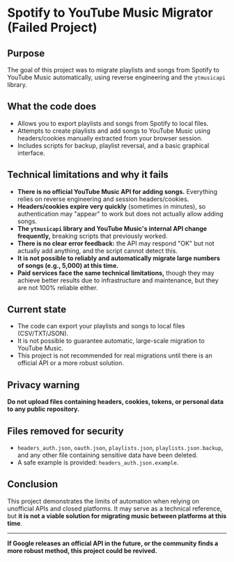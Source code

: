 # Spotify to YouTube Music Migrator (Failed Project)

## Purpose

The goal of this project was to migrate playlists and songs from Spotify to YouTube Music automatically, using reverse engineering and the `ytmusicapi` library.

## What the code does

- Allows you to export playlists and songs from Spotify to local files.
- Attempts to create playlists and add songs to YouTube Music using headers/cookies manually extracted from your browser session.
- Includes scripts for backup, playlist reversal, and a basic graphical interface.

## Technical limitations and why it fails

- **There is no official YouTube Music API for adding songs.** Everything relies on reverse engineering and session headers/cookies.
- **Headers/cookies expire very quickly** (sometimes in minutes), so authentication may "appear" to work but does not actually allow adding songs.
- **The `ytmusicapi` library and YouTube Music's internal API change frequently,** breaking scripts that previously worked.
- **There is no clear error feedback:** the API may respond "OK" but not actually add anything, and the script cannot detect this.
- **It is not possible to reliably and automatically migrate large numbers of songs (e.g., 5,000) at this time.**
- **Paid services face the same technical limitations,** though they may achieve better results due to infrastructure and maintenance, but they are not 100% reliable either.

## Current state

- The code can export your playlists and songs to local files (CSV/TXT/JSON).
- It is not possible to guarantee automatic, large-scale migration to YouTube Music.
- This project is not recommended for real migrations until there is an official API or a more robust solution.

## Privacy warning

**Do not upload files containing headers, cookies, tokens, or personal data to any public repository.**

## Files removed for security

- `headers_auth.json`, `oauth.json`, `playlists.json`, `playlists.json.backup`, and any other file containing sensitive data have been deleted.
- A safe example is provided: `headers_auth.json.example`.

## Conclusion

This project demonstrates the limits of automation when relying on unofficial APIs and closed platforms. It may serve as a technical reference, but **it is not a viable solution for migrating music between platforms at this time**.

---

**If Google releases an official API in the future, or the community finds a more robust method, this project could be revived.**

